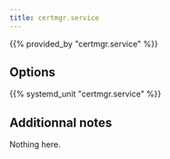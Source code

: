 ```yaml
---
title: certmgr.service
---
```


{{% provided_by "certmgr.service" %}}

## Options

{{% systemd_unit "certmgr.service" %}}

## Additionnal notes

Nothing here.